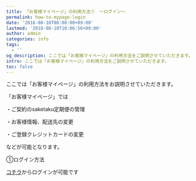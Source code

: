 ```yaml
---
title: 「お客様マイページ」の利用方法①　～ログイン～
permalink: how-to-mypage-login
date: '2018-08-10T00:00:00+09:00'
lastmod: '2018-08-10T10:06:56+09:00'
author: admin
categories: info
tags:
  - ''
og_description: ここでは「お客様マイページ」の利用方法をご説明させていただきます。
intro: ここでは「お客様マイページ」の利用方法をご説明させていただきます。
toc: false
---
```

ここでは「お客様マイページ」の利用方法をお説明させていただきます。

「お客様マイページ」では

・ご契約のsaketaku定期便の管理

・お客様情報、配送先の変更

・ご登録クレジットカードの変更

などが可能となります。

①ログイン方法

[コチラ](https://cart.saketaku.com/account/my_page_menu)からログインが可能です
